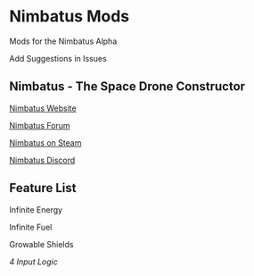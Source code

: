 # Nimbatus Mods
Mods for the Nimbatus Alpha

Add Suggestions in Issues
## Nimbatus - The Space Drone Constructor
[Nimbatus Website](http://www.nimbatus.ch/)

[Nimbatus Forum](http://strayfawnstudio.com/forum/)

[Nimbatus on Steam](http://store.steampowered.com/app/383840/Nimbatus__The_Space_Drone_Constructor/)

[Nimbatus Discord](https://discordapp.com/invite/rdEjXYj)

## Feature List
Infinite Energy

Infinite Fuel

Growable Shields

*4 Input Logic*
